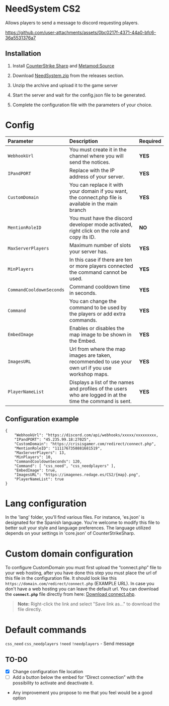 # NeedSystem CS2
Allows players to send a message to discord requesting players.

https://github.com/user-attachments/assets/0bc0217f-4371-44a0-bfc6-36a5531376a7

## Installation
1. Install [CounterStrike Sharp](https://github.com/roflmuffin/CounterStrikeSharp) and [Metamod:Source](https://www.sourcemm.net/downloads.php/?branch=master)

2. Download [NeedSystem.zip](https://github.com/wiruwiru/NeedSystem-CS2/releases) from the releases section.

3. Unzip the archive and upload it to the game server

4. Start the server and wait for the config.json file to be generated.

5. Complete the configuration file with the parameters of your choice.

# Config
| Parameter | Description | Required     |
| :------- | :------- | :------- |
| `WebhookUrl` | You must create it in the channel where you will send the notices. |**YES** |
| `IPandPORT` | Replace with the IP address of your server. |**YES** |
| `CustomDomain` | You can replace it with your domain if you want, the connect.php file is available in the main branch  |**YES** |
| `MentionRoleID` | You must have the discord developer mode activated, right click on the role and copy its ID. |**NO** |
| `MaxServerPlayers` | Maximum number of slots your server has. |**YES** |
| `MinPlayers` | In this case if there are ten or more players connected the command cannot be used. | **YES** |
| `CommandCooldownSeconds` | Command cooldown time in seconds. | **YES** |
| `Command` | You can change the command to be used by the players or add extra commands. | **YES** |
| `EmbedImage` | Enables or disables the map image to be shown in the Embed. | **YES** |
| `ImagesURL` | Url from where the map images are taken, recommended to use your own url if you use workshop maps. | **YES** |
| `PlayerNameList` | Displays a list of the names and profiles of the users who are logged in at the time the command is sent. | **YES** |

## Configuration example
```
{
    "WebhookUrl": "https://discord.com/api/webhooks/xxxxx/xxxxxxxxx,
    "IPandPORT": "45.235.99.18:27025",
    "CustomDomain": "https://crisisgamer.com/redirect/connect.php",
    "MentionRoleID": "1111767358881681519",
    "MaxServerPlayers": 13,
    "MinPlayers": 10,
    "CommandCooldownSeconds": 120,
    "Command": [ "css_need", "css_needplayers" ],
    "EmbedImage": true,
    "ImagesURL": "https://imagenes.redage.es/CS2/{map}.png",
    "PlayerNameList": true
}
```

# Lang configuration

In the 'lang' folder, you'll find various files. For instance, 'es.json' is designated for the Spanish language. You're welcome to modify this file to better suit your style and language preferences. The language utilized depends on your settings in 'core.json' of CounterStrikeSharp.

# Custom domain configuration

To configure CustomDomain you must first upload the “connect.php” file to your web hosting, after you have done this step you must place the url of this file in the configuration file. It should look like this `https://domain.com/redirect/connect.php` (EXAMPLE URL). In case you don't have a web hosting you can leave the default url.
You can download the **`connect.php`** file directly from here: [Download connect.php](https://raw.githubusercontent.com/wiruwiru/NeedSystem-CS2/main/connect.php). 
> **Note:** Right-click the link and select "Save link as..." to download the file directly.

# Default commands
`css_need` `css_needplayers` `!need` `!needplayers` - Send message

## TO-DO
- [x] Change configuration file location
- [ ] Add a button below the embed for “Direct connection” with the possibility to activate and deactivate it.
- Any improvement you propose to me that you feel would be a good option
